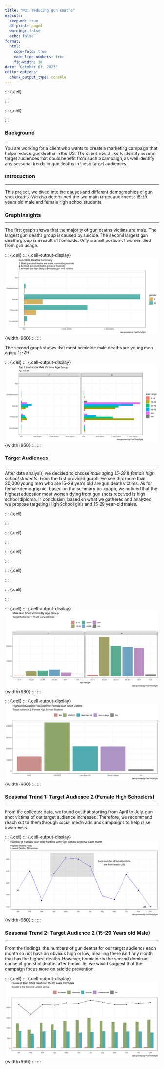 ```yaml
---
title: "W3: reducing gun deaths"
execute:
  keep-md: true
  df-print: paged
  warning: false
  echo: false
format:
  html:
    code-fold: true
    code-line-numbers: true
    fig-width: 10
date: "October 03, 2023"
editor_options: 
  chunk_output_type: console
---
```



::: {.cell}

:::

::: {.cell}

:::


### Background
***
You are working for a client who wants to create a marketing campaign that helps reduce gun deaths in the US. The client would like to identify several target audiences that could benefit from such a campaign, as well identify any seasonal trends in gun deaths in these target audiences.

### Introduction 
***
This project, we dived into the causes and different demographics of gun shot deaths. We also determined the two main target audiences: 15-29 years old male and female high school students. 

### Graph Insights
***
The first graph shows that the majority of gun deaths victims are male. The largest gun deaths group is caused by suicide. The second largest gun deaths group is a result of homicide. Only a small portion of women died from gun usage. 


::: {.cell}
::: {.cell-output-display}
![](reducing_gun_death_files/figure-html/unnamed-chunk-3-1.png){width=960}
:::
:::


The second graph shows that most homicide male deaths are young men aging 15-29.


::: {.cell}
::: {.cell-output-display}
![](reducing_gun_death_files/figure-html/unnamed-chunk-4-1.png){width=960}
:::
:::


### Target Audiences
***
After data analysis, we decided to choose _male aging 15-29_ & _female high school students_. 
From the first provided graph, we see that more than 30,000 young men who are 15-29 years old are gun death victims. 
As for female demographic, based on the summary bar graph, we noticed that the highest education most women dying from gun shots received is high school diploma. 
In conclusion, based on what we gathered and analyzed, we propose targeting High School girls and 15-29 year-old males. 


::: {.cell}

:::

::: {.cell}

:::

::: {.cell}

:::

::: {.cell}

:::

::: {.cell}

:::

::: {.cell}
::: {.cell-output-display}
![](reducing_gun_death_files/figure-html/unnamed-chunk-10-1.png){width=960}
:::
:::

::: {.cell}
::: {.cell-output-display}
![](reducing_gun_death_files/figure-html/unnamed-chunk-11-1.png){width=960}
:::
:::


### Seasonal Trend 1: Target Audience 2 (Female High Schoolers)
***
From the collected data, we found out that starting from April to July, gun shot victims of our target audience increased. Therefore, we recommend reach out to them through social media ads and campaigns to help raise awareness. 

::: {.cell}
::: {.cell-output-display}
![](reducing_gun_death_files/figure-html/unnamed-chunk-12-1.png){width=960}
:::
:::


### Seasonal Trend 2: Target Audience 2 (15-29 Years old Male)
***
From the findings, the numbers of gun deaths for our target audience each month do not have an obvious high or low, meaning there isn't any month that has the highest deaths. However, homicide is the second dominant cause of gun shot deaths after homicide, we would suggest that the campaign focus more on suicide prevention. 

::: {.cell}
::: {.cell-output-display}
![](reducing_gun_death_files/figure-html/unnamed-chunk-13-1.png){width=960}
:::
:::
